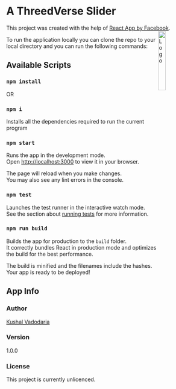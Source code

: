# A ThreedVerse Slider

This project was created with the help of [React App by Facebook](https://github.com/facebook/create-react-app).
<img alt="Logo" align="right" src="https://create-react-app.dev/img/logo.svg" width="20%" />

To run the application locally you can clone the repo to your local directory and you can run the following commands:

## Available Scripts

### `npm install`
OR
### `npm i`

Installs all the dependencies required to run the current program

### `npm start`

Runs the app in the development mode.\
Open [http://localhost:3000](http://localhost:3000) to view it in your browser.

The page will reload when you make changes.\
You may also see any lint errors in the console.

### `npm test`

Launches the test runner in the interactive watch mode.\
See the section about [running tests](https://facebook.github.io/create-react-app/docs/running-tests) for more information.

### `npm run build`

Builds the app for production to the `build` folder.\
It correctly bundles React in production mode and optimizes the build for the best performance.

The build is minified and the filenames include the hashes.\
Your app is ready to be deployed!

## App Info

### Author

[Kushal Vadodaria](http://linkedin.com/in/kushal-vadodaria)

### Version

1.0.0

### License

This project is currently unlicenced.